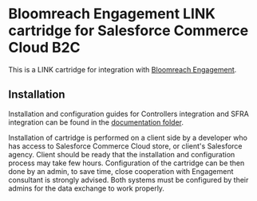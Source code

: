 # Bloomreach Engagement LINK cartridge for Salesforce Commerce Cloud B2C #

This is a LINK cartridge for integration with [Bloomreach Engagement](https://www.bloomreach.com/en/products/engagement).

## Installation

Installation and configuration guides for Controllers integration and SFRA integration can be found in the [documentation folder](https://github.com/exponea/bloomreach-salesforce-commercecloud-b2c-integration/tree/main/documentation).

Installation of cartridge is performed on a client side by a developer who has access to Salesforce Commerce Cloud store, or client's Salesforce agency. Client should be ready that the installation and configuration process may take few hours. Configuration of the cartridge can be then done by an admin, to save time, close cooperation with Engagement consultant is strongly advised. Both systems must be configured by their admins for the data exchange to work properly.
